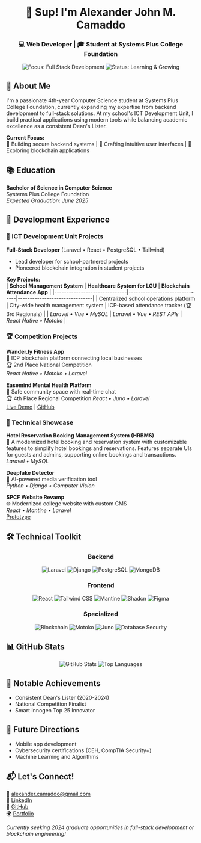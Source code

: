 <h1 align="center">👋 Sup! I'm Alexander John M. Camaddo</h1>
<h3 align="center">💻 Web Developer | 🎓 Student at Systems Plus College Foundation</h3>
<p align="center">
  <img src="https://img.shields.io/badge/Focus-Full%20Stack%20Development-purple" alt="Focus: Full Stack Development">
  <img src="https://img.shields.io/badge/Status-Learning%20%26%20Growing-blue" alt="Status: Learning & Growing">
</p>

## 🌟 About Me  
I'm a passionate 4th-year Computer Science student at Systems Plus College Foundation, currently expanding my expertise from backend development to full-stack solutions. At my school's ICT Development Unit, I build practical applications using modern tools while balancing academic excellence as a consistent Dean's Lister.

**Current Focus:**  
🔧 Building secure backend systems | 🎨 Crafting intuitive user interfaces | 🔗 Exploring blockchain applications

## 📚 Education  
**Bachelor of Science in Computer Science**  
Systems Plus College Foundation  
*Expected Graduation: June 2025*

## 💼 Development Experience

### 🏫 ICT Development Unit Projects
**Full-Stack Developer** (Laravel • React • PostgreSQL • Tailwind)  
- Lead developer for school-partnered projects
- Pioneered blockchain integration in student projects

**Key Projects:**  
| **School Management System** | **Healthcare System for LGU** | **Blockchain Attendance App** |
|------------------------------|-------------------------------|-------------------------------|
| Centralized school operations platform | City-wide health management system | ICP-based attendance tracker (🏆 3rd Regionals) |
| *Laravel • Vue • MySQL* | *Laravel • Vue • REST APIs* | *React Native • Motoko* |

### 🏆 Competition Projects
**Wander.ly Fitness App**  
📍 ICP blockchain platform connecting local businesses  
🏆 2nd Place National Competition  
*React Native • Motoko • Laravel*

**Easemind Mental Health Platform**  
💬 Safe community space with real-time chat  
🏆 4th Place Regional Competition 
*React • Juno • Laravel*  
[Live Demo](https://llvrf-giaaa-aaaal-amqwa-cai.icp0.io) | [GitHub](https://github.com/spcf-easemind/easemind)

### 🔨 Technical Showcase
**Hotel Reservation Booking Management System (HRBMS)**  
🏨 A modernized hotel booking and reservation system with customizable features to simplify hotel bookings and reservations. Features separate UIs for guests and admins, supporting online bookings and transactions.  
*Laravel • MySQL* 

**Deepfake Detector**  
🤖 AI-powered media verification tool  
*Python • Django • Computer Vision*

**SPCF Website Revamp**  
🌐 Modernized college website with custom CMS  
*React • Mantine • Laravel*  
[Prototype](https://spcf-test.pages.dev)

## 🛠️ Technical Toolkit

<p align="center">
  <h3 align="center">Backend</h3>
  <p align="center">
    <img src="https://img.shields.io/badge/Laravel-FF2D20?style=for-the-badge&logo=laravel&logoColor=white" alt="Laravel">
    <img src="https://img.shields.io/badge/Django-092E20?style=for-the-badge&logo=django&logoColor=white" alt="Django">
    <img src="https://img.shields.io/badge/PostgreSQL-316192?style=for-the-badge&logo=postgresql&logoColor=white" alt="PostgreSQL">
    <img src="https://img.shields.io/badge/MongoDB-47A248?style=for-the-badge&logo=mongodb&logoColor=white" alt="MongoDB">
  </p>
</p>

<p align="center">
  <h3 align="center">Frontend</h3>
  <p align="center">
    <img src="https://img.shields.io/badge/React-20232A?style=for-the-badge&logo=react&logoColor=61DAFB" alt="React">
    <img src="https://img.shields.io/badge/Tailwind_CSS-38B2AC?style=for-the-badge&logo=tailwind-css&logoColor=white" alt="Tailwind CSS">
    <img src="https://img.shields.io/badge/Mantine-1C7ED6?style=for-the-badge&logo=mantine&logoColor=white" alt="Mantine">
    <img src="https://img.shields.io/badge/Shadcn-000000?style=for-the-badge&logo=shadcn&logoColor=white" alt="Shadcn">
    <img src="https://img.shields.io/badge/Figma-F24E1E?style=for-the-badge&logo=figma&logoColor=white" alt="Figma">
  </p>
</p>

<p align="center">
  <h3 align="center">Specialized</h3>
  <p align="center">
    <img src="https://img.shields.io/badge/Blockchain-121D33?style=for-the-badge&logo=blockchain-dot-com&logoColor=white" alt="Blockchain">
    <img src="https://img.shields.io/badge/Motoko-00AEEF?style=for-the-badge&logo=motoko&logoColor=white" alt="Motoko">
    <img src="https://img.shields.io/badge/Juno-000000?style=for-the-badge&logo=juno&logoColor=white" alt="Juno">
    <img src="https://img.shields.io/badge/Database%20Security-4EA94B?style=for-the-badge&logo=database&logoColor=white" alt="Database Security">
  </p>
</p>

## 📊 GitHub Stats

<p align="center">
  <img src="https://github-readme-stats.vercel.app/api?username=sypth&show_icons=true&locale=en" alt="GitHub Stats">
  <img src="https://github-readme-stats.vercel.app/api/top-langs?username=sypth&show_icons=true&locale=en&layout=compact" alt="Top Languages">
</p>

## 🏅 Notable Achievements
- Consistent Dean's Lister (2020-2024)  
- National Competition Finalist  
- Smart Innogen Top 25 Innovator  

## 🌱 Future Directions
- Mobile app development
- Cybersecurity certifications (CEH, CompTIA Security+)  
- Machine Learning and Algorithms

## 📬 Let's Connect!
💌 [alexander.camaddo@gmail.com](mailto:alexander.camaddo@gmail.com)  
💼 [LinkedIn](https://linkedin.com/in/alexander-john-camaddo)  
🐙 [GitHub](https://github.com/Sypth)  
🌍 [Portfolio](https://alex-camaddo.pages.dev)  

*Currently seeking 2024 graduate opportunities in full-stack development or blockchain engineering!*
